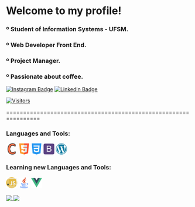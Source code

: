 # Welcome to my profile!
### º Student of Information Systems - UFSM.  
### º Web Developer Front End.  
### º Project Manager.
### º Passionate about coffee. 

<p><a href="https://www.instagram.com/fabioo.junioor/" rel="nofollow" target="_blank"><img src="https://camo.githubusercontent.com/1e5af392258ffe5081bf0018faf5b9f947803a49c13ae2fa941af4fec8b8eda2/68747470733a2f2f696d672e736869656c64732e696f2f62616467652f2d496e7374616772616d2d3861336162393f7374796c653d666c61742d737175617265266c6f676f3d496e7374616772616d266c6f676f436f6c6f723d7768697465266c696e6b3d68747470733a2f2f7777772e696e7374616772616d2e636f6d2f6361726f6c616c6d656964616d2f" alt="Instagram Badge" data-canonical-src="https://img.shields.io/badge/-Instagram-8a3ab9?style=flat-square&amp;logo=Instagram&amp;logoColor=white&amp;link=https://www.instagram.com/fabioo.junioor/" style="max-width:100%;"></a>
<a href="https://www.linkedin.com/in/f%C3%A1bio-junior-237b661b9/" rel="nofollow" target="_blank"><img src="https://camo.githubusercontent.com/8ea9ef0d8fc98c7d8807466ef397caa40d32f6b436686cd8969cc5a57c60e851/68747470733a2f2f696d672e736869656c64732e696f2f62616467652f2d4c696e6b6564496e2d626c75653f7374796c653d666c61742d737175617265266c6f676f3d4c696e6b6564696e266c6f676f436f6c6f723d7768697465266c696e6b3d68747470733a2f2f7777772e6c696e6b6564696e2e636f6d2f696e2f6d6361726f6c6d617274696e732f" alt="Linkedin Badge" data-canonical-src="https://img.shields.io/badge/-LinkedIn-blue?style=flat-square&amp;logo=Linkedin&amp;logoColor=white&amp;link=https://www.linkedin.com/in/f%C3%A1bio-junior-237b661b9/" style="max-width:100%;"></a></p>  

[![Visitors](https://visitor-badge.glitch.me/badge?page_id=github/fabioo-junioor)](https://github.com/fabioo-junioor)  

================================================================

### Languages and Tools:  
<code><a target="_blank" rel="noopener noreferrer" href="https://raw.githubusercontent.com/fabioo-junioor/fabioo-junioor/main/languages-tools/c.png"><img height="30" src="https://raw.githubusercontent.com/fabioo-junioor/fabioo-junioor/main/languages-tools/c.png" style="max-width:100%;"></a></code>
<code><a target="_blank" rel="noopener noreferrer" href="https://raw.githubusercontent.com/fabioo-junioor/fabioo-junioor/main/languages-tools/html5.png"><img height="30" src="https://raw.githubusercontent.com/fabioo-junioor/fabioo-junioor/main/languages-tools/html5.png" style="max-width:100%;"></a></code>
<code><a target="_blank" rel="noopener noreferrer" href="https://raw.githubusercontent.com/fabioo-junioor/fabioo-junioor/main/languages-tools/css-3.png"><img height="30" src="https://raw.githubusercontent.com/fabioo-junioor/fabioo-junioor/main/languages-tools/css-3.png" style="max-width:100%;"></a></code>
<code><a target="_blank" rel="noopener noreferrer" href="https://raw.githubusercontent.com/fabioo-junioor/fabioo-junioor/main/languages-tools/bootstrap.png"><img height="30" src="https://raw.githubusercontent.com/fabioo-junioor/fabioo-junioor/main/languages-tools/bootstrap.png" style="max-width:100%;"></a></code>
<code><a target="_blank" rel="noopener noreferrer" href="https://raw.githubusercontent.com/fabioo-junioor/fabioo-junioor/main/languages-tools/wordpress.png"><img height="30" src="https://raw.githubusercontent.com/fabioo-junioor/fabioo-junioor/main/languages-tools/wordpress.png" style="max-width:100%;"></a></code>
  
  
### Learning new Languages and Tools:  
<code><a target="_blank" rel="noopener noreferrer" href="https://raw.githubusercontent.com/fabioo-junioor/fabioo-junioor/main/languages-tools/javascript.png"><img height="30" src="https://raw.githubusercontent.com/fabioo-junioor/fabioo-junioor/main/languages-tools/javascript.png" style="max-width:100%;"></a></code>
<code><a target="_blank" rel="noopener noreferrer" href="https://raw.githubusercontent.com/fabioo-junioor/fabioo-junioor/main/languages-tools/java.png"><img height="30" src="https://raw.githubusercontent.com/fabioo-junioor/fabioo-junioor/main/languages-tools/java.png" style="max-width:100%;"></a></code>
<code><a target="_blank" rel="noopener noreferrer" href="https://raw.githubusercontent.com/fabioo-junioor/fabioo-junioor/main/languages-tools/vue-js.png"><img height="30" src="https://raw.githubusercontent.com/fabioo-junioor/fabioo-junioor/main/languages-tools/vue-js.png" style="max-width:100%;"></a></code>
  
 
<a href="https://github.com/anuraghazra/convoychat">
  <img height="150" align="center" src="https://github-readme-stats.vercel.app/api?username=fabioo-junioor&show_icons=true&theme=gotham" />
</a>
<a href="https://github.com/anuraghazra/github-readme-stats">
  <img height="150" align="center" src="https://github-readme-stats.vercel.app/api/top-langs/?username=fabioo-junioor&layout=compact" />
</a>

